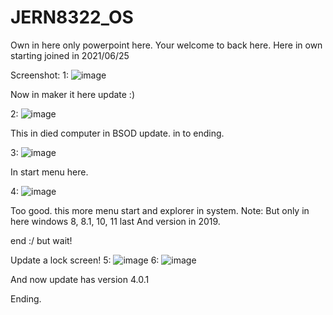 # JERN8322_OS
Own in here only powerpoint here.
Your welcome to back here.
Here in own starting joined in 2021/06/25

Screenshot:
1:
![image](https://user-images.githubusercontent.com/99561059/183796283-888ff328-d640-4be3-85c4-b39731896155.png)


Now in maker it here update :)

2:
![image](https://user-images.githubusercontent.com/99561059/183796360-7ba0aaf2-3f5b-41cd-a354-cb5bb4e87482.png)

This in died computer in BSOD update. in to ending.

3:
![image](https://user-images.githubusercontent.com/99561059/183796388-95688586-1dfc-416f-83a6-0261e03f2bdf.png)

In start menu here.

4:
![image](https://user-images.githubusercontent.com/99561059/183796436-35aae232-afdc-4d48-9a85-442d4544584e.png)


Too good. this more menu start and explorer in system.
Note:
But only in here windows 8, 8.1, 10, 11 last
And version in 2019.

end :/ but wait!

Update a lock screen!
5:
![image](https://user-images.githubusercontent.com/99561059/183796512-22c74630-afae-4d8b-86f8-95230386b515.png)
6:
![image](https://user-images.githubusercontent.com/99561059/183796541-6f9b570b-ba39-4a83-a4ef-87e8cf31d320.png)

And now update has version 4.0.1

Ending.
